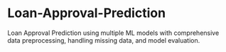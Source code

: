 # Loan-Approval-Prediction
Loan Approval Prediction using multiple ML models with comprehensive data preprocessing, handling missing data, and model evaluation.
